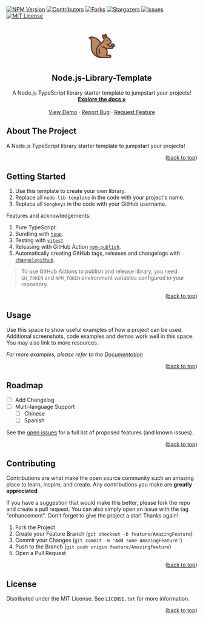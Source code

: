 <div id="top"></div>

<!-- PROJECT SHIELDS -->

[![NPM Version][npm-version]][npm-url]
[![Contributors][contributors-shield]][contributors-url]
[![Forks][forks-shield]][forks-url]
[![Stargazers][stars-shield]][stars-url]
[![Issues][issues-shield]][issues-url]
[![MIT License][license-shield]][license-url]

[npm-version]: https://img.shields.io/npm/v/node-lib-template.svg?style=for-the-badge
[npm-url]: https://www.npmjs.com/package/node-lib-template
[contributors-shield]: https://img.shields.io/github/contributors/Songkeys/node-lib-template.svg?style=for-the-badge
[contributors-url]: https://github.com/Songkeys/node-lib-template/graphs/contributors
[forks-shield]: https://img.shields.io/github/forks/Songkeys/node-lib-template.svg?style=for-the-badge
[forks-url]: https://github.com/Songkeys/node-lib-template/network/members
[stars-shield]: https://img.shields.io/github/stars/Songkeys/node-lib-template.svg?style=for-the-badge
[stars-url]: https://github.com/Songkeys/node-lib-template/stargazers
[issues-shield]: https://img.shields.io/github/issues/Songkeys/node-lib-template.svg?style=for-the-badge
[issues-url]: https://github.com/Songkeys/node-lib-template/issues
[license-shield]: https://img.shields.io/github/license/Songkeys/node-lib-template.svg?style=for-the-badge
[license-url]: https://github.com/Songkeys/node-lib-template/blob/master/LICENSE.txt

<!-- PROJECT LOGO -->

<br />
<div align="center">
  <a href="https://github.com/Songkeys/node-lib-template">
    <img src="images/logo.svg" alt="Logo" width="80" height="80">
  </a>

  <h2 align="center">Node.js-Library-Template</h2>

  <p align="center">
    A Node.js TypeScript library starter template to jumpstart your projects!
    <br />
    <a href="https://github.com/Songkeys/node-lib-template"><strong>Explore the docs »</strong></a>
    <br />
    <br />
    <a href="https://github.com/Songkeys/node-lib-template">View Demo</a>
    ·
    <a href="https://github.com/Songkeys/node-lib-template/issues">Report Bug</a>
    ·
    <a href="https://github.com/Songkeys/node-lib-template/issues">Request Feature</a>
  </p>
</div>

## About The Project

A Node.js TypeScript library starter template to jumpstart your projects!

<p align="right">(<a href="#top">back to top</a>)</p>

## Getting Started

1. Use this template to create your own library.
2. Replace all `node-lib-template` in the code with your project's name.
3. Replace all `Songkeys` in the code with your GitHub username.

Features and acknowledgements:

1. Pure TypeScript.
2. Bundling with [`tsup`](https://github.com/egoist/tsup).
3. Testing with [`vitest`](https://vitest.dev/)
4. Releasing with GitHub Action [`npm-publish`](https://github.com/JS-DevTools/npm-publish).
5. Automatically creating GitHub tags, releases and changelogs with [`changelogithub`](https://github.com/antfu/changelogithub).

> To use GitHub Actions to publish and release library, you need `GH_TOKEN` and `NPM_TOKEN` environment variables configured in your repository.

<p align="right">(<a href="#top">back to top</a>)</p>

## Usage

Use this space to show useful examples of how a project can be used. Additional screenshots, code examples and demos work well in this space. You may also link to more resources.

_For more examples, please refer to the [Documentation](https://example.com)_

<p align="right">(<a href="#top">back to top</a>)</p>

## Roadmap

- [ ] Add Changelog
- [ ] Multi-language Support
  - [ ] Chinese
  - [ ] Spanish

See the [open issues](https://github.com/Songkeys/node-lib-template/issues) for a full list of proposed features (and known issues).

<p align="right">(<a href="#top">back to top</a>)</p>

## Contributing

Contributions are what make the open source community such an amazing place to learn, inspire, and create. Any contributions you make are **greatly appreciated**.

If you have a suggestion that would make this better, please fork the repo and create a pull request. You can also simply open an issue with the tag "enhancement".
Don't forget to give the project a star! Thanks again!

1. Fork the Project
2. Create your Feature Branch (`git checkout -b feature/AmazingFeature`)
3. Commit your Changes (`git commit -m 'Add some AmazingFeature'`)
4. Push to the Branch (`git push origin feature/AmazingFeature`)
5. Open a Pull Request

<p align="right">(<a href="#top">back to top</a>)</p>

## License

Distributed under the MIT License. See `LICENSE.txt` for more information.

<p align="right">(<a href="#top">back to top</a>)</p>
